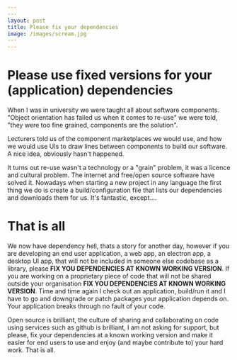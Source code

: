 ```yaml
---
​---
layout: post
title: Please fix your dependencies
image: /images/scream.jpg
​---
---
```


# Please use fixed versions for your (application) dependencies

When I was in university we were taught all about software components. "Object orientation has failed us when it comes to re-use" we were told, "they were too fine grained, components are the solution".

Lecturers told us of the component marketplaces we would use, and how we would use UIs to draw lines between components to build our software. A nice idea, obviously hasn't happened.

It turns out re-use wasn't a technology or a "grain" problem, it was a licence and cultural problem. The internet and free/open source software have solved it. Nowadays when starting a new project in any language the first thing we do is create a build/configuration file that lists our dependencies and downloads them for us. It's fantastic, except....



# That is all

We now have dependency hell, thats a story for another day, however if you are developing an end user application, a web app, an electron app, a desktop UI app, that will not be included in someone else codebase as a library, please **FIX YOU DEPENDENCIES AT KNOWN WORKING VERSION**. If you are working on a proprietary piece of code that will not be shared outside your organisation **FIX YOU DEPENDENCIES AT KNOWN WORKING VERSION**. Time and time again I check out an application, build/run it and I have to go and downgrade or patch packages your application depends on. Your application breaks through no fault of your code.

Open source is brilliant, the culture of sharing and collaborating on code using services such as github is brilliant, I am not asking for support, but please, fix your dependencies at a known working version and make it easier for end users to use and enjoy (and maybe contribute to) your hard work. That is all.

